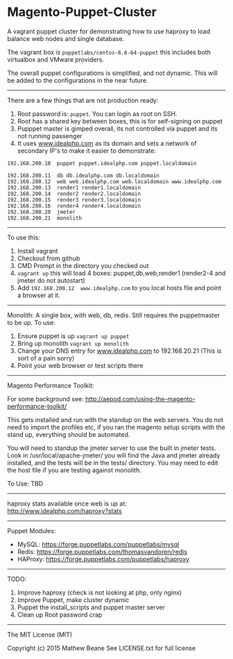 # Magento-Puppet-Cluster

A vagrant puppet cluster for demonstrating how to use haproxy to load balance web nodes and single database. 

The vagrant box is `puppetlabs/centos-6.6-64-puppet` this includes both virtualbox and VMware providers.

The overall puppet configurations is simplified, and not dynamic. This will be added to the configurations in the near future.

---
There are a few things that are not production ready:

1. Root password is: `puppet`. You can login as root on SSH.
2. Root has a shared key between boxes, this is for self-signing on puppet
3. Pupppet master is gimped overall, its not controlled via puppet and its not running passenger
4. It uses www.idealphp.com as its domain and sets a network of secondary IP's to make it easier to demonstrate:

```
192.168.200.10  puppet puppet.idealphp.com puppet.localdomain

192.168.200.11  db db.idealphp.com db.localdomain
192.168.200.12  web web.idealphp.com web.localdomain www.idealphp.com
192.168.200.13  render1 render1.localdomain
192.168.200.14  render2 render2.localdomain
192.168.200.15  render3 render3.localdomain
192.168.200.16  render4 render4.localdomain
192.168.200.20  jmeter
192.168.200.21  monolith 

```
---
To use this:

1. Install vagrant
2. Checkout from github
3. CMD Prompt in the directory you checked out
4. `vagrant up` this will load 4 boxes: puppet,db,web,render1 (render2-4 and jmeter do not autostart)
5. Add `192.168.200.12  www.idealphp.com` to you local hosts file and point a browser at it.

---
Monolith: 
A single box, with web, db, redis. Still requires the puppetmaster to be up. 
To use:

1. Ensure puppet is up `vagrant up puppet`
2. Bring up monolith `vagrant up monolith`
3. Change your DNS entry for www.idealphp.com to 192.168.20.21 (This is sort of a pain sorry)
4. Point your web browser or test scripts there

---
Magento Performance Toolkit:

For some background see: http://aepod.com/using-the-magento-performance-toolkit/

This gets installed and run with the standup on the web servers. You do not need to import the profiles etc, if you ran the magento setup scripts with the stand up, everything should be automated.

You will need to standup the jmeter server to use the built in jmeter tests. Look in /usr/local/apache-jmeter/ you will find the Java and jmeter already installed, and the tests will be in the tests/ directory. You may need to edit the host file if you are testing against monolith.

To Use: TBD

---

haproxy stats available once web is up at: 
http://www.idealphp.com/haproxy?stats

---
Puppet Modules:

- MySQL: https://forge.puppetlabs.com/puppetlabs/mysql
- Redis: https://forge.puppetlabs.com/thomasvandoren/redis
- HAProxy: https://forge.puppetlabs.com/puppetlabs/haproxy

---
TODO:

1. Improve haproxy (check is not looking at php, only nginx)
2. Improve Puppet, make cluster dynamic
3. Puppet the install_scripts and puppet master server
4. Clean up Root password crap


---
The MIT License (MIT)

Copyright (c) 2015 Mathew Beane
See LICENSE.txt for full license
